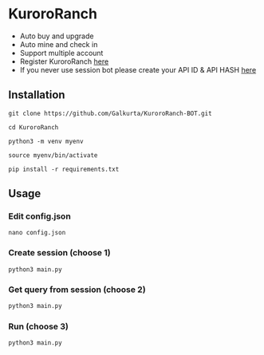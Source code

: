 # KuroroRanch 

- Auto buy and upgrade
- Auto mine and check in
- Support multiple account
- Register KuroroRanch [here](https://t.me/KuroroRanchBot/ranch?startapp=ref-B102FDDF)
- If you never use session bot please create your API ID & API HASH [here](https://my.telegram.org/)
## Installation
```
git clone https://github.com/Galkurta/KuroroRanch-BOT.git
```
```
cd KuroroRanch
```
```
python3 -m venv myenv
```
```
source myenv/bin/activate
```
```
pip install -r requirements.txt
````

## Usage
### Edit config.json
```
nano config.json
```

### Create session (choose 1)
```
python3 main.py
```

### Get query from session (choose 2)
```python
python3 main.py
```

### Run (choose 3)
```
python3 main.py
```
